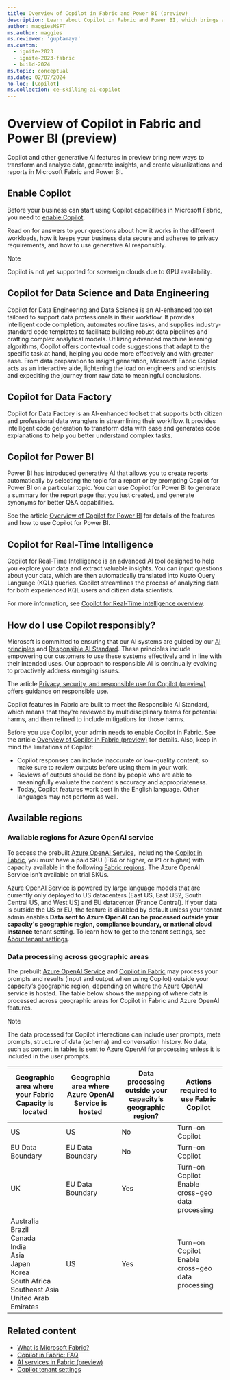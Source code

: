 ```yaml
---
title: Overview of Copilot in Fabric and Power BI (preview)
description: Learn about Copilot in Fabric and Power BI, which brings a new way to transform and analyze data, generate insights, and create visualizations and reports.
author: maggiesMSFT
ms.author: maggies
ms.reviewer: 'guptamaya'
ms.custom:
  - ignite-2023
  - ignite-2023-fabric
  - build-2024
ms.topic: conceptual
ms.date: 02/07/2024
no-loc: [Copilot]
ms.collection: ce-skilling-ai-copilot
---
```


# Overview of Copilot in Fabric and Power BI (preview)

Copilot and other generative AI features in preview bring new ways to transform and analyze data, generate insights, and create visualizations and reports in Microsoft Fabric and Power BI.

## Enable Copilot

Before your business can start using Copilot capabilities in Microsoft Fabric, you need to [enable Copilot](copilot-enable-fabric.md).

Read on for answers to your questions about how it works in the different workloads, how it keeps your business data secure and adheres to privacy requirements, and how to use generative AI responsibly. 

> [!NOTE]
> Copilot is not yet supported for sovereign clouds due to GPU availability.

## Copilot for Data Science and Data Engineering

Copilot for Data Engineering and Data Science is an AI-enhanced toolset tailored to support data professionals in their workflow. It provides intelligent code completion, automates routine tasks, and supplies industry-standard code templates to facilitate building robust data pipelines and crafting complex analytical models. Utilizing advanced machine learning algorithms, Copilot offers contextual code suggestions that adapt to the specific task at hand, helping you code more effectively and with greater ease. From data preparation to insight generation, Microsoft Fabric Copilot acts as an interactive aide, lightening the load on engineers and scientists and expediting the journey from raw data to meaningful conclusions.

## Copilot for Data Factory

Copilot for Data Factory is an AI-enhanced toolset that supports both citizen and professional data wranglers in streamlining their workflow. It provides intelligent code generation to transform data with ease and generates code explanations to help you better understand complex tasks.

## Copilot for Power BI

Power BI has introduced generative AI that allows you to create reports automatically by selecting the topic for a report or by prompting Copilot for Power BI on a particular topic. You can use Copilot for Power BI to generate a summary for the report page that you just created, and generate synonyms for better Q&A capabilities. 

See the article [Overview of Copilot for Power BI](/power-bi/create-reports/copilot-introduction) for details of the features and how to use Copilot for Power BI.

## Copilot for Real-Time Intelligence

Copilot for Real-Time Intelligence is an advanced AI tool designed to help you explore your data and extract valuable insights. You can input questions about your data, which are then automatically translated into Kusto Query Language (KQL) queries. Copilot streamlines the process of analyzing data for both experienced KQL users and citizen data scientists. 

For more information, see [Copilot for Real-Time Intelligence overview](copilot-real-time-analytics.md).

## How do I use Copilot responsibly?

Microsoft is committed to ensuring that our AI systems are guided by our [AI principles](https://www.microsoft.com/ai/principles-and-approach/) and [Responsible AI Standard](https://query.prod.cms.rt.microsoft.com/cms/api/am/binary/RE5cmFl). These principles include empowering our customers to use these systems effectively and in line with their intended uses. Our approach to responsible AI is continually evolving to proactively address emerging issues.

The article [Privacy, security, and responsible use for Copilot (preview)](copilot-privacy-security.md) offers guidance on responsible use.

Copilot features in Fabric are built to meet the Responsible AI Standard, which means that they're reviewed by multidisciplinary teams for potential harms, and then refined to include mitigations for those harms.  

Before you use Copilot, your admin needs to enable Copilot in Fabric. See the article [Overview of Copilot in Fabric (preview)](copilot-fabric-overview.md) for details. Also, keep in mind the limitations of Copilot:

- Copilot responses can include inaccurate or low-quality content, so make sure to review outputs before using them in your work.
- Reviews of outputs should be done by people who are able to meaningfully evaluate the content's accuracy and appropriateness.
- Today, Copilot features work best in the English language. Other languages may not perform as well.

## Available regions

### Available regions for Azure OpenAI service 

To access the prebuilt [Azure OpenAI Service](https://azure.microsoft.com/products/ai-services/openai-service/), including the [Copilot in Fabric](copilot-fabric-overview.md), you must have a paid SKU (F64 or higher, or P1 or higher) with capacity available in the following [Fabric regions](../admin/region-availability.md). The Azure OpenAI Service isn't available on trial SKUs.

[Azure OpenAI Service](https://azure.microsoft.com/products/ai-services/openai-service/) is powered by large language models that are currently only deployed to US datacenters (East US, East US2, South Central US, and West US) and EU datacenter (France Central). If your data is outside the US or EU, the feature is disabled by default unless your tenant admin enables **Data sent to Azure OpenAI can be processed outside your capacity's geographic region, compliance boundary, or national cloud instance** tenant setting. To learn how to get to the tenant settings, see [About tenant settings](../admin/service-admin-portal-copilot.md).

### Data processing across geographic areas

The prebuilt [Azure OpenAI Service](https://azure.microsoft.com/products/ai-services/openai-service/) and [Copilot in Fabric](copilot-fabric-overview.md) may process your prompts and results (input and output when using Copilot) outside your capacity’s geographic region, depending on where the Azure OpenAI service is hosted. The table below shows the mapping of where data is processed across geographic areas for Copilot in Fabric and Azure OpenAI features.  

> [!NOTE]
> The data processed for Copilot interactions can include user prompts, meta prompts, structure of data (schema) and conversation history. No data, such as content in tables is sent to Azure OpenAI for processing unless it is included in the user prompts. 

|Geographic area where your Fabric Capacity is located |Geographic area where Azure OpenAI Service is hosted |Data processing outside your capacity’s geographic region? |Actions required to use Fabric Copilot |
|-|-|-|-|
|US |US |No |Turn-on Copilot |
|EU Data Boundary |EU Data Boundary |No |Turn-on Copilot |
|UK |EU Data Boundary |Yes |Turn-on Copilot<br>Enable cross-geo data processing |
|Australia<br>Brazil<br>Canada<br>India<br>Asia<br>Japan<br>Korea<br>South Africa<br>Southeast Asia<br>United Arab Emirates |US |Yes |Turn-on Copilot<br>Enable cross-geo data processing |


## Related content

- [What is Microsoft Fabric?](microsoft-fabric-overview.md)
- [Copilot in Fabric: FAQ](copilot-faq-fabric.yml)
- [AI services in Fabric (preview)](../data-science/ai-services/ai-services-overview.md)
- [Copilot tenant settings](../admin/service-admin-portal-copilot.md)
